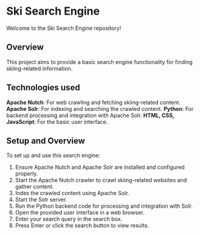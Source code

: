 # Ski Search Engine

Welcome to the Ski Search Engine repository!

## Overview

This project aims to provide a basic search engine functionality for finding skiing-related information.

## Technologies used

 **Apache Nutch**: For web crawling and fetching skiing-related content.
 **Apache Solr**: For indexing and searching the crawled content.
 **Python**: For backend processing and integration with Apache Solr.
 **HTML, CSS, JavaScript**: For the basic user interface.


 ## Setup and Overview

To set up and use this search engine:

1. Ensure Apache Nutch and Apache Solr are installed and configured properly.
2. Start the Apache Nutch crawler to crawl skiing-related websites and gather content.
3. Index the crawled content using Apache Solr.
4. Start the Solr server.
5. Run the Python backend code for processing and integration with Solr.
6. Open the provided user interface in a web browser.
7. Enter your search query in the search box.
8. Press Enter or click the search button to view results.



